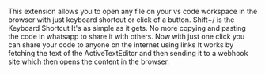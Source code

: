 This extension allows you to open any file on your vs code workspace in the browser with just keyboard shortcut or click of a button. Shift+/ is the Keyboard Shortcut It's as simple as it gets. No more copying and pasting the code in whatsapp to share it with others. Now with just one click you can share your code to anyone on the internet using links It works by fetching the text of the ActiveTextEditor and then sending it to a webhook site which then opens the content in the browser.
